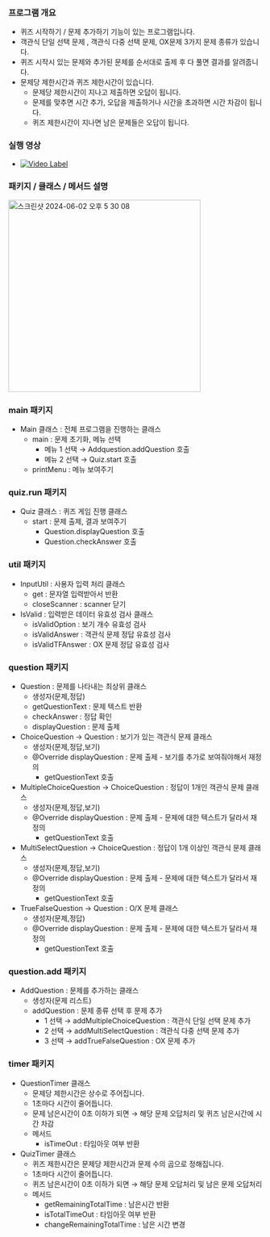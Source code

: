 ### 프로그램 개요

- 퀴즈 시작하기 / 문제 추가하기 기능이 있는 프로그램입니다.
- 객관식 단일 선택 문제 , 객관식 다중 선택 문제, OX문제 3가지 문제 종류가 있습니다.
- 퀴즈 시작시 있는 문제와 추가된 문제를 순서대로 출제 후 다 풀면 결과를 알려줍니다.
- 문제당 제한시간과 퀴즈 제한시간이 있습니다.
  - 문제당 제한시간이 지나고 제출하면 오답이 됩니다.
  - 문제를 맞추면 시간 추가, 오답을 제출하거나 시간을 초과하면 시간 차감이 됩니다.
  - 퀴즈 제한시간이 지나면 남은 문제들은 오답이 됩니다.

### 실행 영상
- [![Video Label](http://img.youtube.com/vi/KAlUHaJ3pRo/0.jpg)](https://youtu.be/KAlUHaJ3pRo)

### 패키지 / 클래스 / 메서드 설명

<img width="381" alt="스크린샷 2024-06-02 오후 5 30 08" src="https://github.com/kimdaegeon0918/java-quizapp/assets/105616992/7f687f01-188a-4b23-adfa-09c9d08b05c6">

### main 패키지

- Main 클래스 : 전체 프로그램을 진행하는 클래스
    - main : 문제 초기화, 메뉴 선택
        - 메뉴 1 선택 → Addquestion.addQuestion 호출
        - 메뉴 2 선택 → Quiz.start 호출
    - printMenu : 메뉴 보여주기

### quiz.run 패키지

- Quiz 클래스 : 퀴즈 게임 진행 클래스
    - start : 문제 출제, 결과 보여주기
        - Question.displayQuestion 호출
        - Question.checkAnswer 호출

### util 패키지

- InputUtil : 사용자 입력 처리 클래스
    - get : 문자열 입력받아서 반환
    - closeScanner : scanner 닫기
- IsValid : 입력받은 데이터 유효성 검사 클래스
    - isValidOption : 보기 개수 유효성 검사
    - isValidAnswer : 객관식 문제 정답 유효성 검사
    - isValidTFAnswer : OX 문제 정답 유효성 검사

### question 패키지

- Question : 문제를 나타내는 최상위 클래스
    - 생성자(문제,정답)
    - getQuestionText : 문제 텍스트 반환
    - checkAnswer : 정답 확인
    - displayQuestion : 문제 출제
- ChoiceQuestion → Question : 보기가 있는 객관식 문제 클래스
    - 생성자(문제,정답,보기)
    - @Override displayQuestion : 문제 출제 - 보기를 추가로 보여줘야해서 재정의
        - getQuestionText 호출
- MultipleChoiceQuestion → ChoiceQuestion : 정답이 1개인 객관식 문제 클래스
    - 생성자(문제,정답,보기)
    - @Override displayQuestion : 문제 출제 - 문제에 대한 텍스트가 달라서 재정의
        - getQuestionText 호출
- MultiSelectQuestion → ChoiceQuestion : 정답이 1개 이상인 객관식 문제 클래스
    - 생성자(문제,정답,보기)
    - @Override displayQuestion : 문제 출제 - 문제에 대한 텍스트가 달라서 재정의
        - getQuestionText 호출
- TrueFalseQuestion → Question : O/X 문제 클래스
    - 생성자(문제,정답)
    - @Override displayQuestion : 문제 출제 - 문제에 대한 텍스트가 달라서 재정의
        - getQuestionText 호출

### question.add 패키지

- AddQuestion : 문제를 추가하는 클래스
    - 생성자(문제 리스트)
    - addQuestion : 문제 종류 선택 후 문제 추가
        - 1 선택 → addMultipleChoiceQuestion : 객관식 단일 선택 문제 추가
        - 2 선택 → addMultiSelectQuestion : 객관식 다중 선택 문제 추가
        - 3 선택 → addTrueFalseQuestion : OX 문제 추가

### timer 패키지
  - QuestionTimer 클래스
    - 문제당 제한시간은 상수로 주어집니다.
    - 1초마다 시간이 줄어듭니다.
    - 문제 남은시간이 0초 이하가 되면 → 해당 문제 오답처리 및 퀴즈 남은시간에 시간 차감
    - 메서드
        - isTimeOut : 타임아웃 여부 반환
- QuizTimer 클래스
    - 퀴즈 제한시간은 문제당 제한시간과 문제 수의 곱으로 정해집니다.
    - 1초마다 시간이 줄어듭니다.
    - 퀴즈 남은시간이 0초 이하가 되면 → 해당 문제 오답처리 및 남은 문제 오답처리
    - 메서드
        - getRemainingTotalTime : 남은시간 반환
        - isTotalTimeOut : 타임아웃 여부 반환
        - changeRemainingTotalTime : 남은 시간 변경




